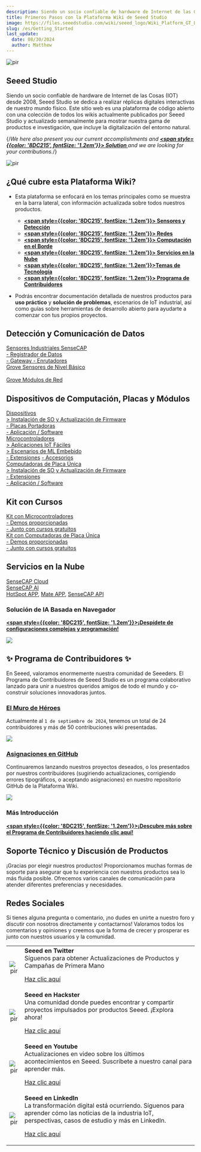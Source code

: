 ```yaml
---
description: Siendo un socio confiable de hardware de Internet de las Cosas (IOT) desde 2008, Seeed Studio se dedica a realizar réplicas digitales interactivas de nuestro mundo físico. Este sitio web es una plataforma de código abierto con una colección de todos los wikis actualmente publicados por Seeed Studio y actualizado semanalmente para mostrar nuestra gama de productos e investigación, que incluye la digitalización del entorno natural.
title: Primeros Pasos con la Plataforma Wiki de Seeed Studio
image: https://files.seeedstudio.com/wiki/seeed_logo/Wiki_Platform_GT_Logo.jpg
slug: /es/Getting_Started
last_update:
  date: 08/30/2024
  author: Matthew
---
```


<p style={{textAlign: 'center'}}><img src="https://files.seeedstudio.com/wiki/seeed_logo/Wiki_Platform_GT_Logo.jpg" alt="pir" width={1000} height="auto" /></p>

## Seeed Studio

Siendo un socio confiable de hardware de Internet de las Cosas (IOT) desde 2008, Seeed Studio se dedica a realizar réplicas digitales interactivas de nuestro mundo físico. Este sitio web es una plataforma de código abierto con una colección de todos los wikis actualmente publicados por Seeed Studio y actualizado semanalmente para mostrar nuestra gama de productos e investigación, que incluye la digitalización del entorno natural.

{/*We here also present you our current accomplishments and <strong><a href="/es/Solutions"><span style={{color: '8DC215', fontSize: '1.2em'}}>  Solution </span></a></strong> and we are looking for your contributions.*/}

<p style={{textAlign: 'center'}}><img src="https://files.seeedstudio.com/wiki/New_Wiki_Platform/example/showcase2.png" alt="pir" width={1000} height="auto" /></p>

## ¿Qué cubre esta Plataforma Wiki?

- Esta plataforma se enfocará en los temas principales como se muestra en la barra lateral, con información actualizada sobre todos nuestros productos.

  - <strong><a href="/es/Sensor_Network"><span style={{color: '8DC215', fontSize: '1.2em'}}> Sensores y Detección</span></a></strong>
  - <strong><a href="/es/Network"><span style={{color: '8DC215', fontSize: '1.2em'}}> Redes</span></a></strong>
  - <strong><a href="/es/Edge_Computing"><span style={{color: '8DC215', fontSize: '1.2em'}}>  Computación en el Borde </span></a></strong>
  - <strong><a href="/es/Cloud"><span style={{color: '8DC215', fontSize: '1.2em'}}>  Servicios en la Nube</span></a></strong>
  - <strong><a href="/es/topicintroduction"><span style={{color: '8DC215', fontSize: '1.2em'}}>Temas de Tecnología</span></a></strong>
  - <strong><a href="/es/Contributor"><span style={{color: '8DC215', fontSize: '1.2em'}}> Programa de Contribuidores</span></a></strong>

- Podrás encontrar documentación detallada de nuestros productos para **uso práctico** y **solución de problemas**, escenarios de IoT industrial, así como guías sobre herramientas de desarrollo abierto para ayudarte a comenzar con tus propios proyectos.

## Detección y Comunicación de Datos

<div className="all_container">
  <div className="getting_started">
      <div className="start_card_wrapper">
          <a href= "https://wiki.seeedstudio.com/es/Sensor_Network/#industrial-sensors-and-probes" className="getting_started_label2">Sensores Industriales SenseCAP</a>
          <br/>
          <a href= "https://wiki.seeedstudio.com/es/Sensor_Network/#data-logger-with-configuration-guide" className="getting_started_label2"> - Registrador de Datos</a>
          <br/>
          <a href= "https://wiki.seeedstudio.com/es/Sensor_Network/#gateway-for-multiple-platform" className="getting_started_label2"> - Gateway </a>
          <a href= "https://wiki.seeedstudio.com/es/Sensor_Network/#routers-for-other-network-infrastructure" className="getting_started_label2"> - Enrutadores </a>
      </div>
  </div>
  <div className="getting_started">
      <div className="start_card_wrapper">
          <a href= "https://wiki.seeedstudio.com/es/Sensor_Network/#grove-ecosystem-sensors" className="getting_started_label2">Grove Sensores de Nivel Básico</a>
          <br/>          <br/>
          <a href= "https://wiki.seeedstudio.com/es/Sensor_Network/#grove-communication-modules" className="getting_started_label2">Grove Módulos de Red </a>
      </div>
  </div>
</div>

## Dispositivos de Computación, Placas y Módulos

<div className="all_container">
  <div className="getting_started">
      <div className="start_card_wrapper">
          <a href= "https://wiki.seeedstudio.com/es/Edge_Computing/#devices" className="getting_started_label2">Dispositivos</a>
          <br/>
          <a href= "https://wiki.seeedstudio.com/es/Edge_Computing/#os-installation--firmware-updating" className="getting_started_label3">> Instalación de SO y Actualización de Firmware</a>
          <br/>
          <a href= "https://wiki.seeedstudio.com/es/Edge_Computing/#extensions--carrier-board" className="getting_started_label3">- Placas Portadoras</a>
          <br/>
          <a href= "https://wiki.seeedstudio.com/es/Edge_Computing/#application--software" className="getting_started_label3">- Aplicación / Software</a>
      </div>
  </div>
</div>

<div className="all_container">
  <div className="getting_started">
      <div className="start_card_wrapper">
          <a href= "https://wiki.seeedstudio.com/es/Edge_Computing/#microcontrollers" className="getting_started_label2">Microcontroladores</a>
          <br/>
          <a href= "https://wiki.seeedstudio.com/es/Edge_Computing/#easy-iot-applications" className="getting_started_label3">> Aplicaciones IoT Fáciles</a>
          <br/>
          <a href= "https://wiki.seeedstudio.com/es/Edge_Computing/#embedded-ml-scenarios" className="getting_started_label3">> Escenarios de ML Embebido</a>
          <br/>
          <a href= "https://wiki.seeedstudio.com/es/Edge_Computing/#extensions" className="getting_started_label3">- Extensiones</a>
          <a href= "https://wiki.seeedstudio.com/es/Edge_Computing/#accessories" className="getting_started_label3">- Accesorios</a>
      </div>
  </div>
  <div className="getting_started">
      <div className="start_card_wrapper">
          <a href= "https://wiki.seeedstudio.com/es/Edge_Computing/#single-board-computers" className="getting_started_label2">Computadoras de Placa Única</a>
          <br/>
          <a href= "https://wiki.seeedstudio.com/es/Edge_Computing/#os-installation--firmware-updating-1" className="getting_started_label3">> Instalación de SO y Actualización de Firmware</a>
          <br/>
          <a href= "https://wiki.seeedstudio.com/es/Edge_Computing/#extensions-1" className="getting_started_label3">- Extensiones</a>
          <br/>
          <a href= "https://wiki.seeedstudio.com/es/Edge_Computing/#application--software-1" className="getting_started_label3">- Aplicación / Software</a>
      </div>
  </div>
</div>

## Kit con Cursos

<div className="all_container">
  <div className="getting_started">
      <div className="start_card_wrapper">
          <a href= "https://wiki.seeedstudio.com/es/Edge_Computing/#kit-with-courses" className="getting_started_label2">Kit con Microcontroladores</a>
          <br/>
          <a href= "https://wiki.seeedstudio.com/es/Edge_Computing/#tutorials" className="getting_started_label3">- Demos proporcionadas</a>
          <br/>
          <a href= "https://wiki.seeedstudio.com/es/Edge_Computing/#kit-with-courses" className="getting_started_label3">- Junto con cursos gratuitos</a>
      </div>
  </div>
  <div className="getting_started">
      <div className="start_card_wrapper">
          <a href= "https://wiki.seeedstudio.com/es/Edge_Computing/#kit-with-courses-1" className="getting_started_label2">Kit con Computadoras de Placa Única</a>
          <br/>
          <a href= "https://wiki.seeedstudio.com/es/Edge_Computing/#tutorials--faq" className="getting_started_label3">- Demos proporcionadas</a>
          <br/>
          <a href= "https://wiki.seeedstudio.com/es/Edge_Computing/#kit-with-courses-1" className="getting_started_label3">- Junto con cursos gratuitos</a>
      </div>
  </div>
</div>

## Servicios en la Nube

<div className="all_container">
  <div className="getting_started">
      <div className="start_card_wrapper">
          <a href= "https://wiki.seeedstudio.com/es/CloudnChain/#sensecap-cloud-production" className="getting_started_label2">SenseCAP Cloud</a>
          <br/>
          <a href= "https://wiki.seeedstudio.com/es/CloudnChain/#sensecap-ai" className="getting_started_label2">SenseCAP AI</a>
          <br/><a href= "https://wiki.seeedstudio.com/es/CloudnChain/#sensecap-hotspot-app" className="getting_started_label3">HotSpot APP</a>,
          <a href= "https://wiki.seeedstudio.com/es/CloudnChain/#sensecap-mate-app" className="getting_started_label3">Mate APP</a>,
          <a href= "https://wiki.seeedstudio.com/es/CloudnChain/#sensecap-api" className="getting_started_label3">SenseCAP API</a>
      </div>
  </div>
</div>

### Solución de IA Basada en Navegador

<strong><a href="https://sensecraft.seeed.cc/ai/#/model"><span style={{color: '8DC215', fontSize: '1.2em'}}>¡Despídete de configuraciones complejas y programación!</span></a></strong>

![](https://sensecraft.seeed.cc/wp-content/uploads/2023/11/%E5%88%87%E5%9B%BE-139@2x.png)

## ✨ Programa de Contribuidores ✨

En Seeed, valoramos enormemente nuestra comunidad de Seeeders. El Programa de Contribuidores de Seeed Studio es un programa colaborativo lanzado para unir a nuestros queridos amigos de todo el mundo y co-construir soluciones innovadoras juntos.

### [El Muro de Héroes](/contributors)

Actualmente al `1 de septiembre de 2024`, tenemos un total de 24 contribuidores y más de 50 contribuciones wiki presentadas.

![](https://files.seeedstudio.com/wiki/wiki-platform/contributor/contributors.png)

### [Asignaciones en GitHub](https://github.com/orgs/Seeed-Studio/projects/6/views/1)

Continuaremos lanzando nuestros proyectos deseados, o los presentados por nuestros contribuidores (sugiriendo actualizaciones, corrigiendo errores tipográficos, o aceptando asignaciones) en nuestro repositorio GitHub de la Plataforma Wiki.

![](https://files.seeedstudio.com/wiki/wiki-platform/contributor/github_assignment_2.png)

### Más Introducción

<strong><a href="/es/Contributor"><span style={{color: '8DC215', fontSize: '1.2em'}}>¡Descubre más sobre el Programa de Contribuidores haciendo clic aquí!</span></a></strong>

## Soporte Técnico y Discusión de Productos

¡Gracias por elegir nuestros productos! Proporcionamos muchas formas de soporte para asegurar que tu experiencia con nuestros productos sea lo más fluida posible. Ofrecemos varios canales de comunicación para atender diferentes preferencias y necesidades.

<div className="button_tech_support_container">
<a href="https://forum.seeedstudio.com/" className="button_forum"></a>
<a href="https://www.seeedstudio.com/contacts" className="button_email"></a>
</div>

<div className="button_tech_support_container">
<a href="https://discord.gg/eWkprNDMU7" className="button_discord"></a>
<a href="https://github.com/Seeed-Studio/wiki-documents/discussions/69" className="button_discussion"></a>
</div>

## Redes Sociales

Si tienes alguna pregunta o comentario, ¡no dudes en unirte a nuestro foro y discutir con nosotros directamente y contactarnos! Valoramos todos los comentarios y opiniones y creemos que la forma de crecer y prosperar es junto con nuestros usuarios y la comunidad.

<table align="center">
  <tbody>
    <tr>
      <td align="center"><p style={{textAlign: 'center'}}><img src="https://files.seeedstudio.com/wiki/IndexWiki/Twitter1.png" alt="pir" width={60} height="auto" /></p></td>
      <td align="left"><strong>Seeed en Twitter</strong><br />Síguenos para obtener Actualizaciones de Productos y Campañas de Primera Mano<p><a href="https://twitter.com/seeedstudio" target="_blank">Haz clic aquí</a></p></td>
    </tr>
    <tr>
      <td align="center"><p style={{textAlign: 'center'}}><img src="https://files.seeedstudio.com/wiki/IndexWiki/hackster1.png" alt="pir" width={200} height="auto" /></p></td>
      <td align="left"><strong>Seeed en Hackster</strong><br />Una comunidad donde puedes encontrar y compartir proyectos impulsados por productos Seeed. ¡Explora ahora!<p><a href="https://www.hackster.io/seeed" target="_blank">Haz clic aquí</a></p></td>
    </tr>
    <tr>
      <td align="center"><p style={{textAlign: 'center'}}><img src="https://files.seeedstudio.com/wiki/IndexWiki/YouTube.png" alt="pir" width={300} height="auto" /></p></td>
      <td align="left"><strong>Seeed en Youtube</strong><br />Actualizaciones en video sobre los últimos acontecimientos en Seeed. Suscríbete a nuestro canal para aprender más.<p><a href="http://www.youtube.com/c/SeeedStudioSZ" target="_blank">Haz clic aquí</a></p></td>
    </tr>
    <tr>
      <td align="center"><p style={{textAlign: 'center'}}><img src="https://files.seeedstudio.com/wiki/IndexWiki/LinkedIn_Logo.png" alt="pir" width={300} height="auto" /></p></td>
      <td align="left"><strong>Seeed en LinkedIn</strong><br />La transformación digital está ocurriendo. Síguenos para aprender cómo las noticias de la industria IoT, perspectivas, casos de estudio y más en LinkedIn.<p><a href="https://www.linkedin.com/company/seeedstudio" target="_blank">Haz clic aquí</a></p></td>
    </tr>
  </tbody>
</table>

